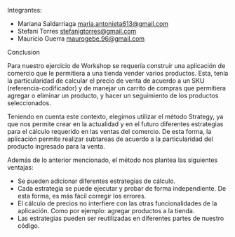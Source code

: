 Integrantes: 
+ Mariana Saldarriaga maria.antonieta613@gmail.com
+ Stefani Torres stefanigtorres@gmail.com
+ Mauricio Guerra maurogebe.96@gmail.com

Conclusion

Para nuestro ejercicio de Workshop se requería construir una aplicación de comercio que le permitiera a una tienda vender varios productos. Esta, tenía la particularidad de calcular el precio de venta de acuerdo a un SKU (referencia-codificador) y de manejar un carrito de compras que permitiera agregar o eliminar un producto, y hacer un seguimiento de los productos seleccionados.

Teniendo en cuenta este contexto, elegimos utilizar el método Strategy, ya que nos permite crear en la actualidad y en el futuro diferentes estrategias para el cálculo requerido en las ventas del comercio. De esta forma, la aplicación permite realizar subtareas de acuerdo a la particularidad del producto ingresado para la venta. 

Además de lo anterior mencionado, el método nos plantea las siguientes ventajas:
- Se pueden adicionar diferentes estrategias de cálculo.
- Cada estrategia se puede ejecutar y probar de forma independiente. De esta forma, es más fácil corregir los errores.
- El cálculo de precios no interfiere con las otras funcionalidades de la aplicación. Como por ejemplo: agregar productos a la tienda.
- Las estrategias pueden ser reutilizadas en diferentes partes de nuestro código. 
